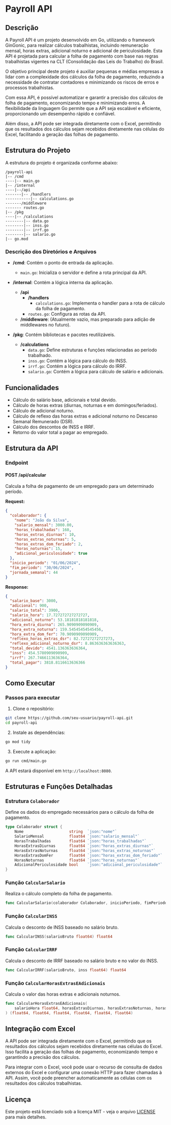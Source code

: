 # Payroll API

## Descrição

A Payroll API é um projeto desenvolvido em Go, utilizando o framework GinGonic, para realizar cálculos trabalhistas, incluindo remuneração mensal, horas extras, adicional noturno e adicional de periculosidade. Esta API é projetada para calcular a folha de pagamento com base nas regras trabalhistas vigentes na CLT (Consolidação das Leis do Trabalho) do Brasil.

O objetivo principal deste projeto é auxiliar pequenas e médias empresas a lidar com a complexidade dos cálculos da folha de pagamento, reduzindo a necessidade de contratar contadores e minimizando os riscos de erros e processos trabalhistas.

Com essa API, é possível automatizar e garantir a precisão dos cálculos de folha de pagamento, economizando tempo e minimizando erros. A flexibilidade da linguagem Go permite que a API seja escalável e eficiente, proporcionando um desempenho rápido e confiável.

Além disso, a API pode ser integrada diretamente com o Excel, permitindo que os resultados dos cálculos sejam recebidos diretamente nas células do Excel, facilitando a geração das folhas de pagamento.

## Estrutura do Projeto

A estrutura do projeto é organizada conforme abaixo:

```
/payroll-api
|-- /cmd
----|-- main.go
|-- /internal
----|--/api
-------|-- /handlers
-----------|-- calculations.go
-------/middleware
------- routes.go
|-- /pkg
----|-- /calculations
--------|-- data.go
--------|-- inss.go
--------|-- irrf.go
--------|-- salario.go
|-- go.mod
```

### Descrição dos Diretórios e Arquivos

- **/cmd**: Contém o ponto de entrada da aplicação.
    - `main.go`: Inicializa o servidor e define a rota principal da API.

- **/internal**: Contém a lógica interna da aplicação.
    - **/api**
        - **/handlers**
            - `calculations.go`: Implementa o handler para a rota de cálculo da folha de pagamento.
        - `routes.go`: Configura as rotas da API.
    - **/middleware**: (Atualmente vazio, mas preparado para adição de middlewares no futuro).

- **/pkg**: Contém bibliotecas e pacotes reutilizáveis.
    - **/calculations**
        - `data.go`: Define estruturas e funções relacionadas ao período trabalhado.
        - `inss.go`: Contém a lógica para cálculo do INSS.
        - `irrf.go`: Contém a lógica para cálculo do IRRF.
        - `salario.go`: Contém a lógica para cálculo de salário e adicionais.

## Funcionalidades

- Cálculo do salário base, adicionais e total devido.
- Cálculo de horas extras (diurnas, noturnas e em domingos/feriados).
- Cálculo de adicional noturno.
- Cálculo de reflexo das horas extras e adicional noturno no Descanso Semanal Remunerado (DSR).
- Cálculo dos descontos de INSS e IRRF.
- Retorno do valor total a pagar ao empregado.

## Estrutura da API

### Endpoint

#### POST /api/calcular

Calcula a folha de pagamento de um empregado para um determinado período.

**Request:**

```json
{
  "colaborador": {
    "nome": "João da Silva",
    "salario_mensal": 3000.00,
    "horas_trabalhadas": 160,
    "horas_extras_diurnas": 10,
    "horas_extras_noturnas": 5,
    "horas_extras_dom_feriado": 2,
    "horas_noturnas": 15,
    "adicional_periculosidade": true
  },
  "inicio_periodo": "01/06/2024",
  "fim_periodo": "30/06/2024",
  "jornada_semanal": 44
}
```

**Response:**

```json
{
  "salario_base": 3000,
  "adicional": 900,
  "salario_total": 3900,
  "salario_hora": 17.727272727272727,
  "adicional_noturno": 53.18181818181818,
  "hora_extra_diurna": 265.9090909090909,
  "hora_extra_noturna": 159.54545454545456,
  "hora_extra_dom_fer": 70.9090909090909,
  "reflexo_horas_extras_dsr": 82.72727272727273,
  "reflexo_adicional_noturno_dsr": 8.863636363636363,
  "total_devido": 4541.136363636364,
  "inss": 454.5780909090909,
  "irrf": 267.7466113636364,
  "total_pagar": 3818.8116613636366
}
```

## Como Executar

### Passos para executar

1. Clone o repositório:

```bash
git clone https://github.com/seu-usuario/payroll-api.git
cd payroll-api
```

2. Instale as dependências:

```bash
go mod tidy
```

3. Execute a aplicação:

```bash
go run cmd/main.go
```

A API estará disponível em `http://localhost:8080`.

## Estruturas e Funções Detalhadas

### Estrutura `Colaborador`

Define os dados do empregado necessários para o cálculo da folha de pagamento.

```go
type Colaborador struct {
    Nome                    string  `json:"nome"`
    SalarioMensal           float64 `json:"salario_mensal"`
    HorasTrabalhadas        float64 `json:"horas_trabalhadas"`
    HorasExtrasDiurnas      float64 `json:"horas_extras_diurnas"`
    HorasExtrasNoturnas     float64 `json:"horas_extras_noturnas"`
    HorasExtrasDomFer       float64 `json:"horas_extras_dom_feriado"`
    HorasNoturnas           float64 `json:"horas_noturnas"`
    AdicionalPericulosidade bool    `json:"adicional_periculosidade"`
}
```

### Função `CalcularSalario`

Realiza o cálculo completo da folha de pagamento.

```go
func CalcularSalario(colaborador Colaborador, inicioPeriodo, fimPeriodo string, jornadaSemanal int) (ResultadoCalculo, error)
```

### Função `CalcularINSS`

Calcula o desconto de INSS baseado no salário bruto.

```go
func CalcularINSS(salarioBruto float64) float64
```

### Função `CalcularIRRF`

Calcula o desconto de IRRF baseado no salário bruto e no valor do INSS.

```go
func CalcularIRRF(salarioBruto, inss float64) float64
```

### Função `CalcularHorasExtrasEAdicionais`

Calcula o valor das horas extras e adicionais noturnos.

```go
func CalcularHorasExtrasEAdicionais(
    salarioHora float64, horasExtrasDiurnas, horasExtrasNoturnas, horasExtrasDomFer, horasNoturnas float64,
) (float64, float64, float64, float64, float64, float64)
```

## Integração com Excel
A API pode ser integrada diretamente com o Excel, permitindo que os resultados dos cálculos sejam recebidos diretamente nas células do Excel. Isso facilita a geração das folhas de pagamento, economizando tempo e garantindo a precisão dos cálculos.

Para integrar com o Excel, você pode usar o recurso de consulta de dados externos do Excel e configurar uma conexão HTTP para fazer chamadas à API. Assim, você pode preencher automaticamente as células com os resultados dos cálculos trabalhistas.

## Licença

Este projeto está licenciado sob a licença MIT - veja o arquivo [LICENSE](LICENSE) para mais detalhes.
